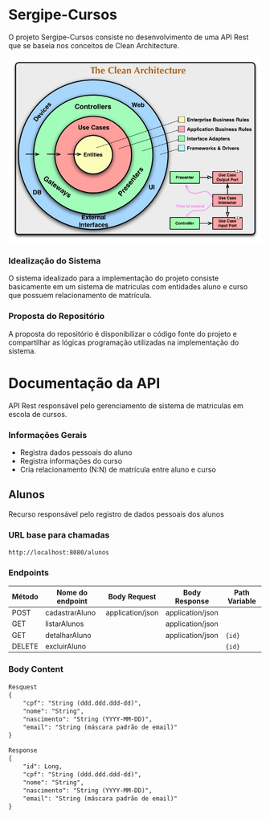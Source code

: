 # Sergipe-Cursos

O projeto Sergipe-Cursos consiste no desenvolvimento de uma API Rest que se baseia nos conceitos de Clean Architecture.

![CleanArchitecture](CleanArchitecture.jpg)


### Idealização do Sistema

O sistema idealizado para a implementação do projeto consiste basicamente em um sistema de matriculas com entidades aluno e curso que possuem relacionamento de matrícula.


### Proposta do Repositório

A proposta do repositório é disponibilizar o código fonte do projeto e compartilhar as lógicas programação utilizadas na implementação do sistema.


# Documentação da API

API Rest responsável pelo gerenciamento de sistema de matriculas em escola de cursos.


### Informações Gerais

- Registra dados pessoais do aluno
- Registra informações do curso
- Cria relacionamento (N:N) de matrícula entre aluno e curso 


## Alunos

Recurso responsável pelo registro de dados pessoais dos alunos


### URL base para chamadas

```
http://localhost:8080/alunos
```


### Endpoints

| Método | Nome do endpoint |Body Request | Body Response | Path Variable
|-----------------------------------------------------------------------------------------------------------------|-----------------------------------------------------------------------------------------------------------------|-----------------------------------------------------------------------------------------------------------------|-----------------------------------------------------------------------------------------------------------------| -----------------------------------------------------------------------------------------------------------------|
| POST | cadastrarAluno |application/json | application/json | |
| GET | listarAlunos | |  application/json | |
| GET | detalharAluno  | | application/json | ```{id}``` |
| DELETE | excluirAluno |  | | ```{id}```  |


### Body Content
```
Resquest
{
    "cpf": "String (ddd.ddd.ddd-dd)",
    "nome": "String",
    "nascimento": "String (YYYY-MM-DD)",
    "email": "String (máscara padrão de email)"
}
```
```
Response
{
    "id": Long,
    "cpf": "String (ddd.ddd.ddd-dd)",
    "nome": "String",
    "nascimento": "String (YYYY-MM-DD)",
    "email": "String (máscara padrão de email)"
}
```


